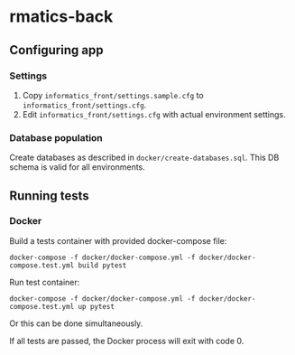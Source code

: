# rmatics-back

## Configuring app

### Settings

1. Copy `informatics_front/settings.sample.cfg` to `informatics_front/settings.cfg`.
2. Edit `informatics_front/settings.cfg` with actual environment settings. 

### Database population 

Create databases as described in `docker/create-databases.sql`. This DB schema is valid for all environments.

## Running tests

### Docker

Build a tests container with provided docker-compose file:

```
docker-compose -f docker/docker-compose.yml -f docker/docker-compose.test.yml build pytest
```

Run test container:

```
docker-compose -f docker/docker-compose.yml -f docker/docker-compose.test.yml up pytest
```

Or this can be done simultaneously.

If all tests are passed, the Docker process will exit with code 0.